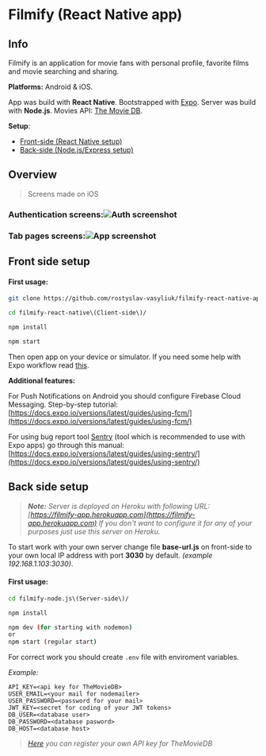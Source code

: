 
#  Filmify (React Native app)
## Info
Filmify is an application for movie fans with personal profile, favorite films and movie searching and sharing. 

**Platforms:** Android & iOS.

App was build with **React Native**. Bootstrapped with [Expo](https://expo.io/).
Server was build with **Node.js**.
Movies API: [The Movie DB](https://www.themoviedb.org/).

**Setup**:
* [Front-side (React Native setup)](#front-side-setup)
* [Back-side (Node.js/Express setup)](#back-side-setup)
## Overview
> Screens made on iOS
### Authentication screens:![Auth screenshot](https://i.ibb.co/DQmrgZz/auth.png)
### Tab pages screens:![App screenshot](https://i.ibb.co/jV3wXrH/app-1.png)
## Front side setup
#### First usage:
```bash
git clone https://github.com/rostyslav-vasyliuk/filmify-react-native-app.git

cd filmify-react-native\(Client-side\)/

npm install

npm start
```
Then open app on your device or simulator. If you need some help with Expo workflow read [this](https://docs.expo.io/versions/latest/workflow/up-and-running/).

**Additional features:**

For Push Notifications on Android you should configure Firebase Cloud Messaging.
Step-by-step tutorial: [https://docs.expo.io/versions/latest/guides/using-fcm/](https://docs.expo.io/versions/latest/guides/using-fcm/)

For using bug report tool [Sentry](https://sentry.io) (tool which is recommended to use with Expo apps) go through this manual: [https://docs.expo.io/versions/latest/guides/using-sentry/](https://docs.expo.io/versions/latest/guides/using-sentry/)

## Back side setup 

> ***Note:*** *Server is deployed on Heroku with following URL: [https://filmify-app.herokuapp.com](https://filmify-app.herokuapp.com)*
> *If you don't want to configure it for any of your purposes just use this server on Heroku.*

To start work with your own server change file **base-url.js** on front-side to your own local IP address with port **3030** by default. *(example 192.168.1.103:3030)*.
#### First usage: 
```bash
cd filmify-node.js\(Server-side\)/

npm install

npm dev (for starting with nodemon)
or
npm start (regular start)
```

For correct work you should create ```.env``` file with enviroment variables.

*Example:*
```
API_KEY=<api key for TheMovieDB>
USER_EMAIL=<your mail for nodemailer>
USER_PASSWORD=<password for your mail>
JWT_KEY=<secret for coding of your JWT tokens>
DB_USER=<database user>
DB_PASSWORD=<database pasword>
DB_HOST=<database host>
```

>*[Here](https://developers.themoviedb.org/3/getting-started/introduction) you can register your own API key for TheMovieDB*
